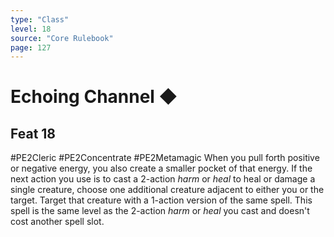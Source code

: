 ```yaml
---
type: "Class"
level: 18
source: "Core Rulebook"
page: 127
---
```

# Echoing Channel ◆
## Feat 18
#PE2Cleric #PE2Concentrate #PE2Metamagic 
When you pull forth positive or negative energy, you also create a smaller pocket of that energy. If the next action you use is to cast a 2-action *harm* or *heal* to heal or damage a single creature, choose one additional creature adjacent to either you or the target. Target that creature with a 1-action version of the same spell. This spell is the same level as the 2-action *harm* or *heal* you cast and doesn't cost another spell slot.